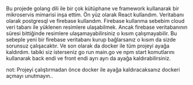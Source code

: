 
Bu projede golang dili ile bir çok kütüphane ve framework kullanarak bir mikroservis mimarisi inşa ettim. 
Ön yüz olarak React kullandım.
Veritabanı olarak postgresql ve firebase kullandım. 
Firebase kullanma sebebim cloud veri tabanı ile yüklenen resimlere ulaşabilmek.
Ancak firebase veritabanının süresi bittiğinde resimlere ulaşamayabilirsiniz o kısım çalışmayabilir.
Bu sebeple yeni bir firebase veritabanı kurup bağlarsanız o kısım da sizde sorunsuz çalışacaktır.
Ve son olarak da docker ile tüm projeyi ayağa kaldırdım. tabiki siz isterseniz go run main.go ve npm start komutlarını kullanarak back endi ve front endi ayrı ayrı da ayağa kaldırabilirsiniz.


not: Projeyi çalıştırmadan önce docker ile ayağa kaldıracaksanız dockeri açmayı unutmayın..
